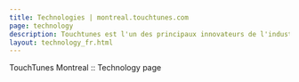 ```yaml
---
title: Technologies | montreal.touchtunes.com
page: technology
description: Touchtunes est l'un des principaux innovateurs de l'industrie de la musique. En savoir plus sur nos technologies et sur comment vous pouvez travailler avec nous.
layout: technology_fr.html
---
```


TouchTunes Montreal :: Technology page
